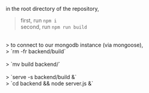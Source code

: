 in the root directory of the repository, </br>
> first, run `npm i` </br>
> second, run `npm run build` </br>
</br>
> to connect to our mongodb instance (via mongoose), </br>
> `rm  -fr backend/build`</br>
</br>
> `mv build backend/` </br>
</br>
> `serve -s backend/build &` </br>
> `cd backend && node server.js &` </br>

